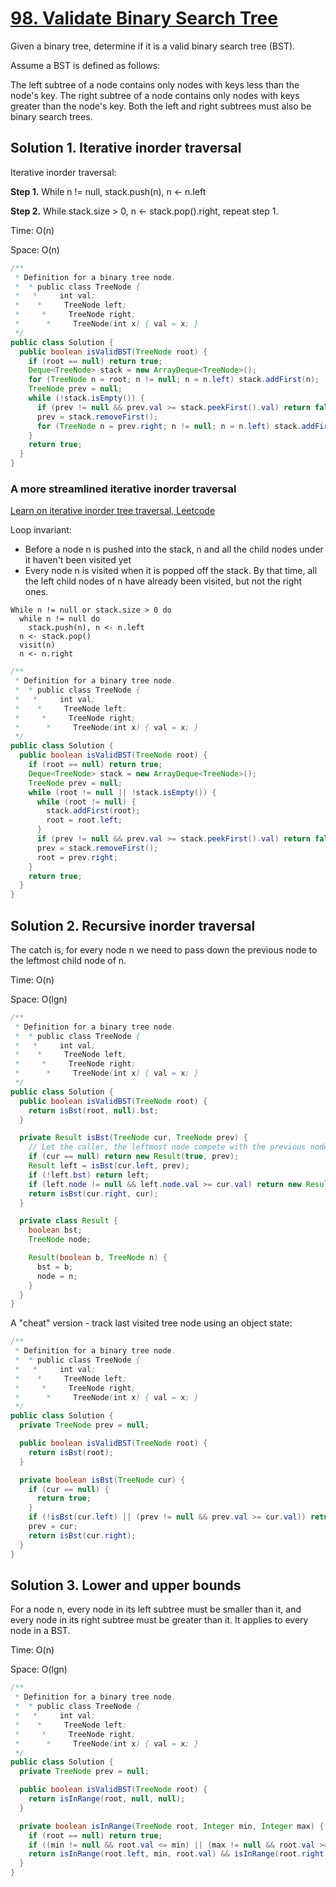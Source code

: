 # [98. Validate Binary Search Tree](https://leetcode.com/problems/validate-binary-search-tree/)

Given a binary tree, determine if it is a valid binary search tree (BST).

Assume a BST is defined as follows:

The left subtree of a node contains only nodes with keys less than the node's key.
The right subtree of a node contains only nodes with keys greater than the node's key.
Both the left and right subtrees must also be binary search trees.

## Solution 1. Iterative inorder traversal

Iterative inorder traversal:

**Step 1.** While n != null, stack.push(n), n <- n.left

**Step 2.** While stack.size > 0, n <- stack.pop().right, repeat step 1.

Time: O(n)

Space: O(n)

```java
/**
 * Definition for a binary tree node.
 *  * public class TreeNode {
 *   *     int val;
 *    *     TreeNode left;
 *     *     TreeNode right;
 *      *     TreeNode(int x) { val = x; }
 */
public class Solution {
  public boolean isValidBST(TreeNode root) {
    if (root == null) return true;
    Deque<TreeNode> stack = new ArrayDeque<TreeNode>();
    for (TreeNode n = root; n != null; n = n.left) stack.addFirst(n);
    TreeNode prev = null;
    while (!stack.isEmpty()) {
      if (prev != null && prev.val >= stack.peekFirst().val) return false;
      prev = stack.removeFirst();
      for (TreeNode n = prev.right; n != null; n = n.left) stack.addFirst(n);
    }
    return true;
  }
}
```

### A more streamlined iterative inorder traversal

[Learn on iterative inorder tree traversal, Leetcode](https://discuss.leetcode.com/topic/46016/learn-one-iterative-inorder-traversal-apply-it-to-multiple-tree-questions-java-solution/2)

Loop invariant:

- Before a node n is pushed into the stack, n and all the child nodes under it haven't been visited yet
- Every node n is visited when it is popped off the stack. By that time, all the left child nodes of n have already been visited, but not the right ones.

```
While n != null or stack.size > 0 do
  while n != null do
    stack.push(n), n <- n.left
  n <- stack.pop()
  visit(n)
  n <- n.right
```

```java
/**
 * Definition for a binary tree node.
 *  * public class TreeNode {
 *   *     int val;
 *    *     TreeNode left;
 *     *     TreeNode right;
 *      *     TreeNode(int x) { val = x; }
 */
public class Solution {
  public boolean isValidBST(TreeNode root) {
    if (root == null) return true;
    Deque<TreeNode> stack = new ArrayDeque<TreeNode>();
    TreeNode prev = null;
    while (root != null || !stack.isEmpty()) {
      while (root != null) {
        stack.addFirst(root);
        root = root.left;
      }
      if (prev != null && prev.val >= stack.peekFirst().val) return false;
      prev = stack.removeFirst();
      root = prev.right;
    }
    return true;
  }
}
```

## Solution 2. Recursive inorder traversal

The catch is, for every node n we need to pass down the previous node to the leftmost child node of n.

Time: O(n)

Space: O(lgn)

```java
/**
 * Definition for a binary tree node.
 *  * public class TreeNode {
 *   *     int val;
 *    *     TreeNode left;
 *     *     TreeNode right;
 *      *     TreeNode(int x) { val = x; }
 */
public class Solution {
  public boolean isValidBST(TreeNode root) {
    return isBst(root, null).bst;
  }

  private Result isBst(TreeNode cur, TreeNode prev) {
    // Let the caller, the leftmost node compete with the previous node
    if (cur == null) return new Result(true, prev); 
    Result left = isBst(cur.left, prev);
    if (!left.bst) return left;
    if (left.node != null && left.node.val >= cur.val) return new Result(false, cur);
    return isBst(cur.right, cur);
  }

  private class Result {
    boolean bst;
    TreeNode node;

    Result(boolean b, TreeNode n) {
      bst = b;
      node = n;
    }
  }
}
```

A "cheat" version - track last visited tree node using an object state:

```java
/**
 * Definition for a binary tree node.
 *  * public class TreeNode {
 *   *     int val;
 *    *     TreeNode left;
 *     *     TreeNode right;
 *      *     TreeNode(int x) { val = x; }
 */
public class Solution {
  private TreeNode prev = null;

  public boolean isValidBST(TreeNode root) {
    return isBst(root);
  }

  private boolean isBst(TreeNode cur) {
    if (cur == null) {
      return true;
    }
    if (!isBst(cur.left) || (prev != null && prev.val >= cur.val)) return false;
    prev = cur;
    return isBst(cur.right);
  }
}
```

## Solution 3. Lower and upper bounds

For a node n, every node in its left subtree must be smaller than it, and every node in its right subtree must be greater than it. It applies to every node in a BST.

Time: O(n)

Space: O(lgn)

```java
/**
 * Definition for a binary tree node.
 *  * public class TreeNode {
 *   *     int val;
 *    *     TreeNode left;
 *     *     TreeNode right;
 *      *     TreeNode(int x) { val = x; }
 */
public class Solution {
  private TreeNode prev = null;

  public boolean isValidBST(TreeNode root) {
    return isInRange(root, null, null);
  }

  private boolean isInRange(TreeNode root, Integer min, Integer max) {
    if (root == null) return true;
    if ((min != null && root.val <= min) || (max != null && root.val >= max)) return false;
    return isInRange(root.left, min, root.val) && isInRange(root.right, root.val, max);
  }
}
```

